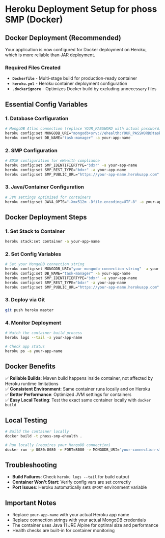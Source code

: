 # Heroku Deployment Setup for phoss SMP (Docker)

## Docker Deployment (Recommended)

Your application is now configured for Docker deployment on Heroku, which is more reliable than JAR deployment.

### Required Files Created

- **`Dockerfile`** - Multi-stage build for production-ready container
- **`heroku.yml`** - Heroku container deployment configuration  
- **`.dockerignore`** - Optimizes Docker build by excluding unnecessary files

## Essential Config Variables

### 1. Database Configuration

```bash
# MongoDB Atlas connection (replace YOUR_PASSWORD with actual password)
heroku config:set MONGODB_URI="mongodb+srv://ehealth:YOUR_PASSWORD@task-manager.8i0tx.mongodb.net/task-manager?retryWrites=true&w=majority" -a your-app-name
heroku config:set DB_NAME="task-manager" -a your-app-name
```

### 2. SMP Configuration

```bash
# BDXR configuration for eHealth compliance
heroku config:set SMP_IDENTIFIERTYPE="bdxr" -a your-app-name
heroku config:set SMP_REST_TYPE="bdxr" -a your-app-name
heroku config:set SMP_PUBLIC_URL="https://your-app-name.herokuapp.com" -a your-app-name
```

### 3. Java/Container Configuration

```bash
# JVM settings optimized for containers
heroku config:set JAVA_OPTS="-Xmx512m -Dfile.encoding=UTF-8" -a your-app-name
```

## Docker Deployment Steps

### 1. Set Stack to Container

```bash
heroku stack:set container -a your-app-name
```

### 2. Set Config Variables

```bash
# Set your MongoDB connection string
heroku config:set MONGODB_URI="your-mongodb-connection-string" -a your-app-name
heroku config:set DB_NAME="task-manager" -a your-app-name
heroku config:set SMP_IDENTIFIERTYPE="bdxr" -a your-app-name
heroku config:set SMP_REST_TYPE="bdxr" -a your-app-name
heroku config:set SMP_PUBLIC_URL="https://your-app-name.herokuapp.com" -a your-app-name
```

### 3. Deploy via Git

```bash
git push heroku master
```

### 4. Monitor Deployment

```bash
# Watch the container build process
heroku logs --tail -a your-app-name

# Check app status
heroku ps -a your-app-name
```

## Docker Benefits

✅ **Reliable Builds**: Maven build happens inside container, not affected by Heroku runtime limitations  
✅ **Consistent Environment**: Same container runs locally and on Heroku  
✅ **Better Performance**: Optimized JVM settings for containers  
✅ **Easy Local Testing**: Test the exact same container locally with `docker build`  

## Local Testing

```bash
# Build the container locally
docker build -t phoss-smp-ehealth .

# Run locally (requires your MongoDB connection)
docker run -p 8080:8080 -e PORT=8080 -e MONGODB_URI="your-connection-string" phoss-smp-ehealth
```

## Troubleshooting

- **Build Failures**: Check `heroku logs --tail` for build output
- **Container Won't Start**: Verify config vars are set correctly
- **Port Issues**: Heroku automatically sets `$PORT` environment variable

## Important Notes

- Replace `your-app-name` with your actual Heroku app name
- Replace connection strings with your actual MongoDB credentials  
- The container uses Java 11 JRE Alpine for optimal size and performance
- Health checks are built-in for container monitoring
